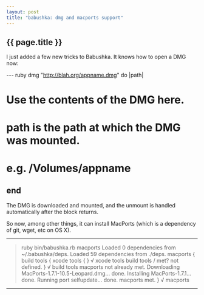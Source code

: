 ```yaml
---
layout: post
title: "babushka: dmg and macports support"
---
```


## {{ page.title }}

I just added a few new tricks to Babushka. It knows how to open a DMG now:

--- ruby
dmg "http://blah.org/appname.dmg" do |path|
  # Use the contents of the DMG here.
  # path is the path at which the DMG was mounted.
  # e.g. /Volumes/appname
end
---

The DMG is downloaded and mounted, and the unmount is handled automatically after the block returns.

So now, among other things, it can install MacPorts (which is a dependency of git, wget, etc on OS X).

---
> ruby bin/babushka.rb macports
Loaded 0 dependencies from ~/.babushka/deps.
Loaded 59 dependencies from ./deps.
macports {
  build tools {
    xcode tools {
    } √ xcode tools
    build tools / met? not defined.
  } √ build tools
  macports not already met.
  Downloading MacPorts-1.7.1-10.5-Leopard.dmg... done.
  Installing MacPorts-1.7.1... done.
  Running port selfupdate... done.
  macports met.
} √ macports
---

